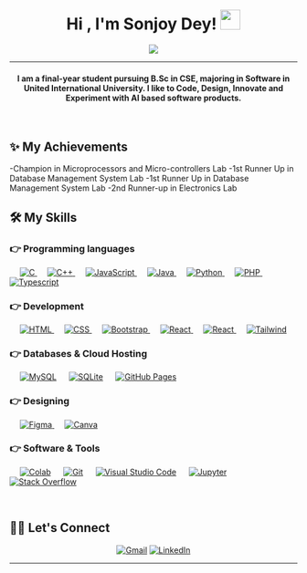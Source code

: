 
<h1 align="center">Hi , I'm Sonjoy Dey! <img src="https://media.giphy.com/media/hvRJCLFzcasrR4ia7z/giphy.gif" width="35"></h1>
<p align="center">
<a href="https://github.com/DenverCoder1/readme-typing-svg"><img src="https://readme-typing-svg.herokuapp.com?lines=Computer+Science+Student;Innovator;Blockchain+Enthusiast;Web+Developer;DS%20|%20AI%20|%20ML%20Enthusiast;Always%20learning%20new%20things&center=true&width=500&height=50"></a>
</p>
<hr/>
<h4 align="center">I am a final-year student pursuing B.Sc in CSE, majoring in Software in United International University. I like to Code, Design, Innovate and Experiment with AI based software products.</h4>
<br>


## ✨ My Achievements
-Champion in Microprocessors and Micro-controllers Lab
-1st Runner Up in Database Management System Lab
-1st Runner Up in Database Management System Lab
-2nd Runner-up in Electronics Lab
<br>

## 🛠️ My Skills

### 👉 Programming languages

<p align="left">
&emsp;
<a href="https://www.cprogramming.com/" target="_blank">
<img alt="C" src="https://img.shields.io/badge/C%20-%232370ED.svg?logo=c&logoColor=white">
</a>
&emsp;
<a href="https://www.w3schools.com/cpp/" target="_blank">
<img alt="C++" src="https://img.shields.io/badge/C++%20-%2300599C.svg?logo=c%2B%2B&logoColor=white">
</a>
&emsp;
<a href="https://developer.mozilla.org/en-US/docs/Web/JavaScript" target="_blank">
<img alt="JavaScript" src="https://img.shields.io/badge/JavaScript%20-%23F7DF1E.svg?logo=javascript&logoColor=black">
</a>
&emsp;
<a href="https://www.java.com" target="_blank">
<img alt="Java" src="https://img.shields.io/badge/Java-%23007396.svg?logo=java&logoColor=white">
</a>
&emsp;
<a href="https://www.python.org" target="_blank">
<img alt="Python" src="https://img.shields.io/badge/Python%20-%2314354C.svg?logo=python&logoColor=white">
</a>
&emsp;
<a href="https://www.php.net/">
<img alt="PHP" src="https://img.shields.io/badge/PHP-%23777BB4.svg?logo=php&logoColor=white"/>
</a>
&emsp;
<a href="https://www.typescriptlang.org/" target="_blank">
<img alt="Typescript" src="https://shields.io/badge/TypeScript-3178C6?logo=TypeScript&logoColor=FFF&style=flat"/>
</a>
</p>

### 👉 Development
<p align="left">
&emsp;
<a href="https://www.w3.org/html/" target="_blank">
<img alt="HTML" src="https://img.shields.io/badge/HTML5%20-%23E34F26.svg?logo=html5&logoColor=white">
</a>
&emsp;
<a href="https://www.w3schools.com/css/" target="_blank">
<img alt="CSS" src="https://img.shields.io/badge/CSS%20-%231572B6.svg?logo=css3&logoColor=white">
</a>
&emsp;
<a href="https://getbootstrap.com" target="_blank">
<img alt="Bootstrap" src="https://img.shields.io/badge/Bootstrap-%23563D7C.svg?style=flat&logo=bootstrap&logoColor=white"/>
</a>
&emsp;
<a href="https://react.dev/" target="_blank">
<img alt="React" src="https://img.shields.io/badge/-ReactJs-61DAFB?style=flat&logo=react&logoColor=white"/>
</a>
&emsp;
<a href="https://react.dev/" target="_blank">
<img alt="React" src="https://img.shields.io/badge/React_Native-20232A?style=flat&logo=react&logoColor=61DAFB"/>
</a>
&emsp;
<a href="https://tailwindcss.com/" target="_blank">
<img alt="Tailwind" src="https://img.shields.io/badge/Tailwind_CSS-38B2AC?style=flat&logo=tailwind-css&logoColor=white"/>
</a>


</p>

### 👉 Databases & Cloud Hosting
<p align="left">
&emsp;
<a href="https://www.mysql.com/"><img alt="MySQL" src="https://img.shields.io/badge/MySQL-%2300f.svg?style=flat&llogo=mysql&logoColor=white"></a>
&emsp;
<a href="https://www.sqlite.org/"><img alt="SQLite" src ="https://img.shields.io/badge/sqlite-%2307405e.svg?style=flat&logo=sqlite&logoColor=white"/></a>
&emsp;
<a href="https://www.github.com"><img alt="GitHub Pages" src="https://img.shields.io/badge/GitHub%20Pages-%23327FC7.svg?style=flat&llogo=github&logoColor=white"></a>
&emsp;

### 👉 Designing
<p align="left">
&emsp;
<a href="https://www.figma.com/" target="_blank">
<img alt="Figma" src="https://img.shields.io/badge/Figma-F24E1E?style=flat&logo=figma&logoColor=white"/>
</a>
&emsp;
<a href="#">
<img alt="Canva" src="https://img.shields.io/badge/Canva-%2300C4CC.svg?style=flat&logo=Canva&logoColor=white"/>
</a>
</p>



### 👉 Software & Tools

<p>
<!-- &emsp;
<a href="#"><img alt="Adobe" src="https://img.shields.io/badge/Adobe%20-%23FF0000.svg?logo=adobe&logoColor=white"></a> -->
&emsp;
<a href="#"><img alt="Colab" src="https://img.shields.io/badge/Colab-00b56a.svg?logo=google-colab&logoColor=white"></a>
<!-- &emsp;
<a href="#"><img alt="Codepen" src="https://img.shields.io/badge/Codepen-000000.svg?logo=codepen&logoColor=white"></a> -->
&emsp;
<a href="#"><img alt="Git" src="https://img.shields.io/badge/Git%20-%23F05033.svg?logo=git&logoColor=white"></a>
&emsp;
<!-- <a href="#"><img alt="Linux" src="https://img.shields.io/badge/Linux-FCC624?style=flat&logo=linux&logoColor=black"></a>
&emsp; -->
<!-- <a href="#"><img alt="Google Sheets" src="https://img.shields.io/badge/Google%20Sheets%20-%2334A853.svg?logo=google%20sheets&logoColor=white"></a>
&emsp; -->
<a href="#"><img alt="Visual Studio Code" src="https://img.shields.io/badge/Visual%20Studio%20Code-0078d7.svg?logo=visual-studio-code&logoColor=white"></a>
&emsp;
<a href="#"><img alt="Jupyter" src="https://img.shields.io/badge/Jupyter%20-%23F37626.svg?logo=Jupyter&logoColor=white"></a>
&emsp;
<a href="#"><img alt="Stack Overflow" src="https://img.shields.io/badge/-Stack%20Overflow-FE7A16?logo=stack-overflow&logoColor=white"></a>
&emsp;



</p>

<br/>

## 🙋‍♀️ Let's Connect
<p align="center">
<a href="mailto:deysonjoy2000@gmail.com"><img src="https://img.icons8.com/bubbles/50/000000/gmail.png" alt="Gmail"/></a>
<a href="https://www.linkedin.com/in/sonjoy-dey-050b77238/"><img src="https://img.icons8.com/bubbles/50/000000/linkedin.png" alt="LinkedIn"/></a>
</p>

<hr/>
